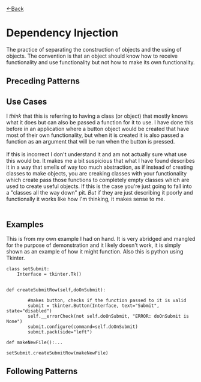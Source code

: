 [\<\-Back](http://euclid.nmu.edu:3000/ovoisine/CS326/wiki/Practices)
# Dependency Injection
The practice of separating the construction of objects and the using of objects. The convention is that an object should know how to receive functionality and use functionality but not how to make its own functionality.<br>

## Preceding Patterns

## Use Cases
I *think* that this is referring to having a class (or object) that mostly knows what it does but can also be passed a function for it to use. I have done this before in an application where a button object would be created that have most of their own functionality, but when it is created it is also passed a function as an argument that will be run when the button is pressed.<br>
<br>
If this is incorrect I don't understand it and am not actually sure what use this would be. It makes me a bit suspicious that what I have found describes it in a way that smells of way too much abstraction, as if instead of creating classes to make objects, you are creaking classes with your functionality which create pass those functions to completely empty classes which are used to create useful objects. If this is the case you're just going to fall into a "classes all the way down" pit. *But* if they are just describing it poorly and functionally it works like how I'm thinking, it makes sense to me.<br>
<br>
## Examples
This is from my own example I had on hand. It is very abridged and mangled for the purpose of demonstration and it likely doesn't work, it is simply shown as an example of how it might function. Also this is python using Tkinter.<br>

```
class setSubmit:
	Interface = tkinter.Tk()
    
    
def createSubmitRow(self,doOnSubmit):
        
		#makes button, checks if the function passed to it is valid
		submit = tkinter.Button(Interface, text="Submit", state="disabled")
		self.__errorCheck(not self.doOnSubmit, "ERROR: doOnSubmit is None")
		submit.configure(command=self.doOnSubmit)
		submit.pack(side="left")
```
```
def makeNewFile():...

setSubmit.createSubmitRow(makeNewFile)
```

## Following Patterns